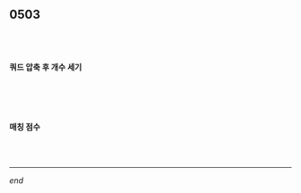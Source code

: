 ## 0503

<br>

<br>

#### 쿼드 압축 후 개수 세기

```python

```

<br>

<br>

#### 매칭 점수

```python

```

<br>

---

*end*